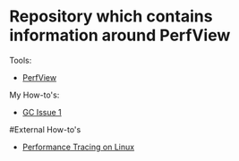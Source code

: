 # Repository which contains information around PerfView

Tools:

- [PerfView](https://github.com/microsoft/perfview)

My How-to's:
- [GC Issue 1](GCIssueExample1/readme.md)

#External How-to's
- [Performance Tracing on Linux](https://github.com/couven92/dotnet-coreclr/blob/master/Documentation/project-docs/linux-performance-tracing.md)
